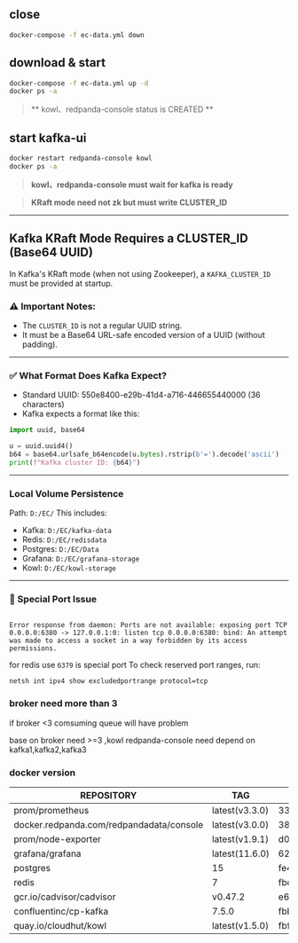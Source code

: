 

## close

```bash
docker-compose -f ec-data.yml down
```

## download & start

```bash
docker-compose -f ec-data.yml up -d
docker ps -a
```
>  **
kowl、redpanda-console status is CREATED
 **

## start kafka-ui

```bash
docker restart redpanda-console kowl
docker ps -a
```

> **kowl、redpanda-console must wait for kafka is ready**

> **KRaft mode need not zk but must write CLUSTER_ID**


---

## Kafka KRaft Mode Requires a CLUSTER_ID (Base64 UUID)

In Kafka's KRaft mode (when not using Zookeeper), a `KAFKA_CLUSTER_ID` must be provided at startup.

### ⚠️ Important Notes:
- The `CLUSTER_ID` is not a regular UUID string.
- It must be a Base64 URL-safe encoded version of a UUID (without padding).


---

### ✅ What Format Does Kafka Expect?

- Standard UUID: 550e8400-e29b-41d4-a716-446655440000 (36 characters)
- Kafka expects a format like this:

```python
import uuid, base64

u = uuid.uuid4()
b64 = base64.urlsafe_b64encode(u.bytes).rstrip(b'=').decode('ascii')
print(f"Kafka cluster ID: {b64}")
```

---
### Local Volume Persistence
Path: `D:/EC/`
This includes:
* Kafka: `D:/EC/kafka-data`
* Redis: `D:/EC/redisdata`
* Postgres: `D:/EC/Data`
* Grafana: `D:/EC/grafana-storage`
* Kowl: `D:/EC/kowl-storage`

---
### 🚫 Special Port Issue

``` bash= 

Error response from daemon: Ports are not available: exposing port TCP 0.0.0.0:6380 -> 127.0.0.1:0: listen tcp 0.0.0.0:6380: bind: An attempt was made to access a socket in a way forbidden by its access permissions.
```
for redis use `6379` is special port 
To check reserved port ranges, run:
```bash=
netsh int ipv4 show excludedportrange protocol=tcp

```

### broker need more than 3
if broker <3 comsuming queue will have problem

base on broker need >=3 ,kowl redpanda-console need depend on kafka1,kafka2,kafka3



### docker version

|REPOSITORY                                 |TAG       |IMAGE ID     | SIZE   |
|---|---|---|---|
|prom/prometheus                            |latest(v3.3.0)    |339ce86a5941 | 424MB  |
|docker.redpanda.com/redpandadata/console   |latest(v3.0.0)    |38344b8d748b | 279MB  |
|prom/node-exporter                         |latest(v1.9.1)    |d00a542e409e | 40.8MB |
|grafana/grafana                            |latest(11.6.0)    |62d2b9d20a19 | 873MB  |
|postgres                                   |15        |fe45ed1a824b | 608MB  |
|redis                                      |7         |fbdbaea47b9a | 173MB  |
|gcr.io/cadvisor/cadvisor                   |v0.47.2   |e6c562b5e983 | 122MB  |
|confluentinc/cp-kafka                      |7.5.0     |fbbb6fa11b25 | 1.33GB |
|quay.io/cloudhut/kowl                      |latest(v1.5.0)    |fbf55369af1e | 101MB  |


